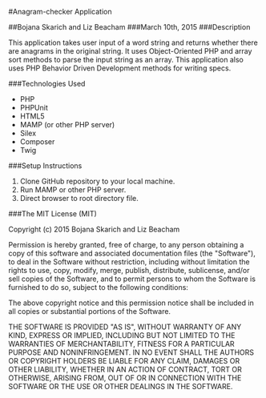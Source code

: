 #Anagram-checker Application

##Bojana Skarich and Liz Beacham
###March 10th, 2015
###Description

This application takes user input of a word string and returns whether there are anagrams in the original string. It uses Object-Oriented PHP and array sort methods to parse the input string as an array. This application also uses PHP Behavior Driven Development methods for writing specs. 

###Technologies Used

   * PHP
   * PHPUnit
   * HTML5
   * MAMP (or other PHP server)
   * Silex
   * Composer
   * Twig

###Setup Instructions

1. Clone GitHub repository to your local machine.
2. Run MAMP or other PHP server.
3. Direct browser to root directory file.

###The MIT License (MIT)

Copyright (c) 2015 Bojana Skarich and Liz Beacham

Permission is hereby granted, free of charge, to any person obtaining a copy of this software and associated documentation files (the "Software"), to deal in the Software without restriction, including without limitation the rights to use, copy, modify, merge, publish, distribute, sublicense, and/or sell copies of the Software, and to permit persons to whom the Software is furnished to do so, subject to the following conditions:

The above copyright notice and this permission notice shall be included in all copies or substantial portions of the Software.

THE SOFTWARE IS PROVIDED "AS IS", WITHOUT WARRANTY OF ANY KIND, EXPRESS OR IMPLIED, INCLUDING BUT NOT LIMITED TO THE WARRANTIES OF MERCHANTABILITY, FITNESS FOR A PARTICULAR PURPOSE AND NONINFRINGEMENT. IN NO EVENT SHALL THE AUTHORS OR COPYRIGHT HOLDERS BE LIABLE FOR ANY CLAIM, DAMAGES OR OTHER LIABILITY, WHETHER IN AN ACTION OF CONTRACT, TORT OR OTHERWISE, ARISING FROM, OUT OF OR IN CONNECTION WITH THE SOFTWARE OR THE USE OR OTHER DEALINGS IN THE SOFTWARE.
